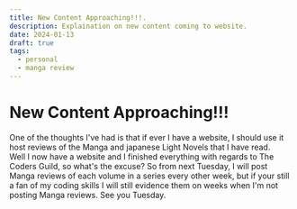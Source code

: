 ```yaml
---
title: New Content Approaching!!!.
description: Explaination on new content coming to website.
date: 2024-01-13
draft: true
tags:
  - personal
  - manga review
---
```


<div class="container fluid">
  <h1 class="col align-self-center">New Content Approaching!!!</h1>
  <div class="row justify-content-center">
    <p class="col-8">
    One of the thoughts I've had is that if ever I have a website, I should use it host reviews of the Manga and japanese Light Novels that I have read. <br />
    Well I now have a website and I finished everything with regards to The Coders Guild,  so what's the excuse? So from next Tuesday, I will post Manga reviews of each volume in a series every other week, but if your still a fan of my coding skills I will still evidence them on weeks when I'm not posting Manga reviews. See you Tuesday.
    </p>
  </div>
</div>